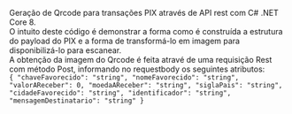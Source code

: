 Geração de Qrcode para transações PIX através de API rest com C# .NET Core 8.<br/>
O intuito deste código é demonstrar a forma como é construída a estrutura do payload do PIX e a forma de transformá-lo em imagem para disponibilizá-lo para escanear.<br/>
A obtenção da imagem do Qrcode é feita atravé de uma requisição Rest com método Post, informando no requestbody os seguintes atributos:<br/>
`{
  "chaveFavorecido": "string",
  "nomeFavorecido": "string",
  "valorAReceber": 0,
  "moedaAReceber": "string",
  "siglaPais": "string",
  "cidadeFavorecido": "string",
  "identificador": "string",
  "mensagemDestinatario": "string"
}`
